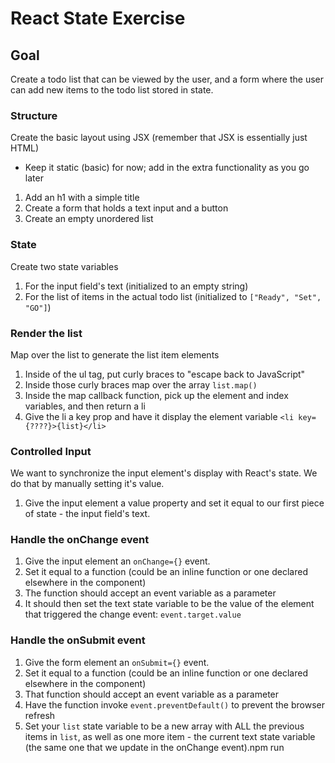 # React State Exercise

## Goal

Create a todo list that can be viewed by the user, and a form where the user can add new items to the todo list stored in state.

### Structure

Create the basic layout using JSX (remember that JSX is essentially just HTML)

- Keep it static (basic) for now; add in the extra functionality as you go later

1. Add an h1 with a simple title
1. Create a form that holds a text input and a button
1. Create an empty unordered list

### State

Create two state variables

1. For the input field's text (initialized to an empty string)
1. For the list of items in the actual todo list (initialized to `["Ready", "Set", "GO"]`)

### Render the list

Map over the list to generate the list item elements

1. Inside of the ul tag, put curly braces to "escape back to JavaScript"
1. Inside those curly braces map over the array `list.map()`
1. Inside the map callback function, pick up the element and index variables, and then return a li
1. Give the li a key prop and have it display the element variable `<li key={????}>{list}</li>`

### Controlled Input

We want to synchronize the input element's display with React's state. We do that by manually setting it's value.

1. Give the input element a value property and set it equal to our first piece of state - the input field's text.

### Handle the onChange event

1. Give the input element an `onChange={}` event.
1. Set it equal to a function (could be an inline function or one declared elsewhere in the component)
1. The function should accept an event variable as a parameter
1. It should then set the text state variable to be the value of the element that triggered the change event: `event.target.value`

### Handle the onSubmit event

1. Give the form element an `onSubmit={}` event.
1. Set it equal to a function (could be an inline function or one declared elsewhere in the component)
1. That function should accept an event variable as a parameter
1. Have the function invoke `event.preventDefault()` to prevent the browser refresh
1. Set your `list` state variable to be a new array with ALL the previous items in `list`, as well as one more item - the current text state variable (the same one that we update in the onChange event).npm run
